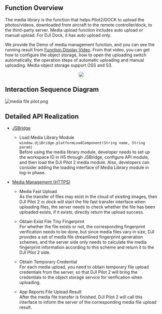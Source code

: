 ## Function Overview

The media library is the function that helps Pilot2/DOCK to upload the photos/videos, downloaded from aircraft to the remote controller/dock, to the third-party server. Media upload function includes auto upload or manual upload. For DJI Dock, it has auto upload only.

We provide the Demo of media management function, and you can see the running result from [Function Display Video](https://developer.dji.com/doc/cloud-api-tutorial/en/quick-start/function-display-video.html). From that video, you can get how to configure the object storage, how to open the uploading switch automatically, the operation steps of automatic uploading and manual uploading.  Media object storage support OSS and S3. 

<center>    <img style="border-radius: 0.3125em;    box-shadow: 0 2px 4px 0 rgba(34,36,38,.12),0 2px 10px 0 rgba(34,36,38,.08);"     src="https://terra-1-g.djicdn.com/84f990b0bbd145e6a3930de0c55d3b2b/admin/doc/ac64cdd0-62c3-404e-8b5c-cf5965e215dc.png">    <br>     </center>



## Interaction Sequence Diagram
![media file pilot.png](https://terra-1-g.djicdn.com/84f990b0bbd145e6a3930de0c55d3b2b/admin/doc/98ce340b-b12f-4b8c-a44e-89f1cd0622d0.png)


## Detailed API Realization

* [JSBridge](https://developer.dji.com/doc/cloud-api-tutorial/en/api-reference/pilot-to-cloud/jsbridge.html)

  * Load Media Library Module `window.djiBridge.platformLoadComponent(String name, String param)`<br/>
    Before using the media library module, developer needs to set up the workspace ID in H5 through JSBridge, configure API module, and then load the DJI Pilot 2 media module. Also, developers can consider adding the loading interface of Media Library module in log-in phase. 

* [Media Management (HTTPS)](https://developer.dji.com/doc/cloud-api-tutorial/en/api-reference/pilot-to-cloud/https/media-management/fast-upload.html)

  * Media Fast Upload<br/>
    As the transfer of files may exist in the cloud of existing images, then DJI Pilot 2 or dock will start the file fast transfer interface when uploading files, the server needs to check whether the file has been uploaded exists, if it exists, directly return the upload success.

  * Obtain Exist File Tiny Fingerprint<br/>
    For whether the file exists or not, the corresponding fingerprint verification needs to be done, but since media files vary in size, DJI provides a set of media file streamlined fingerprint generation schemes, and the server side only needs to calculate the media fingerprint information according to this scheme and return it to the DJI Pilot 2 side.

  * Obtain Temporary Credential<br/>
    For each media upload, you need to obtain temporary file upload credentials from the server, so that DJI Pilot 2 will bring the credentials to the object storage service for verification when uploading.

  * App Reports File Upload Result<br/>
    After the media file transfer is finished, DJI Pilot 2 will call this interface to inform the server of the corresponding media file upload result.

